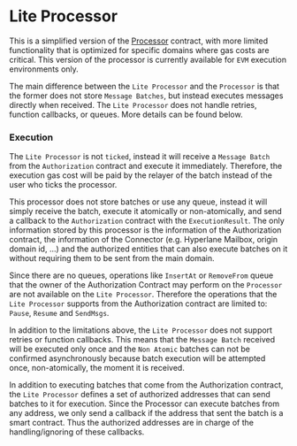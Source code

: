 # Lite Processor

This is a simplified version of the [Processor](processor.md) contract, with more limited functionality that is optimized for specific domains where gas costs are critical. This version of the processor is currently available for `EVM` execution environments only.

The main difference between the `Lite Processor` and the `Processor` is that the former does not store `Message Batches`, but instead executes messages directly when received. The `Lite Processor` does not handle retries, function callbacks, or queues. More details can be found below.

### Execution

The `Lite Processor` is not `ticked`, instead it will receive a `Message Batch` from the `Authorization` contract and execute it immediately. Therefore, the execution gas cost will be paid by the relayer of the batch instead of the user who ticks the processor.

This processor does not store batches or use any queue, instead it will simply receive the batch, execute it atomically or non-atomically, and send a callback to the `Authorization` contract with the `ExecutionResult`. The only information stored by this processor is the information of the Authorization contract, the information of the Connector (e.g. Hyperlane Mailbox, origin domain id, ...) and the authorized entities that can also execute batches on it without requiring them to be sent from the main domain.

Since there are no queues, operations like `InsertAt` or `RemoveFrom` queue that the owner of the Authorization Contract may perform on the `Processor` are not available on the `Lite Processor`. Therefore the operations that the `Lite Processor` supports from the Authorization contract are limited to: `Pause`, `Resume` and `SendMsgs`.

In addition to the limitations above, the `Lite Processor` does not support retries or function callbacks. This means that the `Message Batch` received will be executed only once and the `Non Atomic` batches can not be confirmed asynchronously because batch execution will be attempted once, non-atomically, the moment it is received.

In addition to executing batches that come from the Authorization contract, the `Lite Processor` defines a set of authorized addresses that can send batches to it for execution. Since the Processor can execute batches from any address, we only send a callback if the address that sent the batch is a smart contract. Thus the authorized addresses are in charge of the handling/ignoring of these callbacks.
